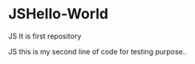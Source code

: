 # JSHello-World
JS It is first repository

JS this is my second line of code for testing purpose.. 
